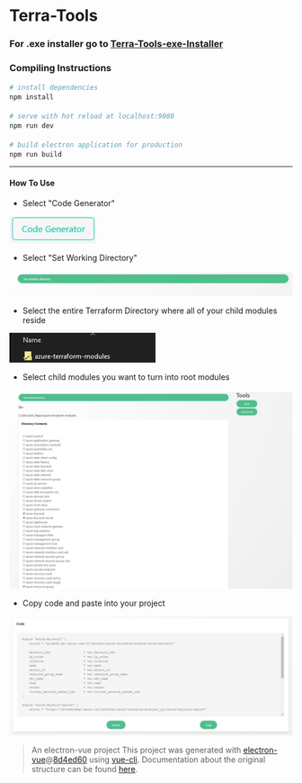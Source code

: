 # Terra-Tools



### For .exe installer go to [Terra-Tools-exe-Installer](https://github.com/DigitalAutomationSolutions/TerraTools/releases/download/0.0.2alpha/terra-tools.Setup.0.0.2.exe)







### Compiling Instructions



``` bash
# install dependencies
npm install

# serve with hot reload at localhost:9080
npm run dev

# build electron application for production
npm run build


```

---




#### How To Use


- Select "Code Generator"


![image info](https://github.com/DigitalAutomationSolutions/TerraTools/blob/master/readme-pictures/1.JPG)

- Select "Set Working Directory"

![image info](https://github.com/DigitalAutomationSolutions/TerraTools/blob/master/readme-pictures/2.JPG)


- Select the entire Terraform Directory where all of your child modules reside

![image info](https://github.com/DigitalAutomationSolutions/TerraTools/blob/master/readme-pictures/3.JPG)


- Select child modules you want to turn into root modules

![image info](https://github.com/DigitalAutomationSolutions/TerraTools/blob/master/readme-pictures/4.JPG)


- Copy code and paste into your project

![image info](https://github.com/DigitalAutomationSolutions/TerraTools/blob/master/readme-pictures/5.JPG)




> An electron-vue project
This project was generated with [electron-vue](https://github.com/SimulatedGREG/electron-vue)@[8d4ed60](https://github.com/SimulatedGREG/electron-vue/tree/8d4ed607d65300381a8f47d97923eb07832b1a9a) using [vue-cli](https://github.com/vuejs/vue-cli). Documentation about the original structure can be found [here](https://simulatedgreg.gitbooks.io/electron-vue/content/index.html).
